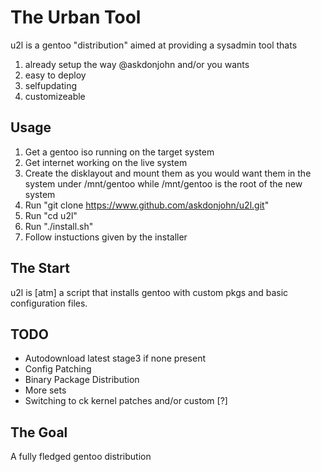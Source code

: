 # The Urban Tool

u2l is a gentoo "distribution" aimed at providing a sysadmin tool thats

1. already setup the way @askdonjohn and/or you wants
2. easy to deploy
3. selfupdating
4. customizeable

## Usage

1. Get a gentoo iso running on the target system
2. Get internet working on the live system
3. Create the disklayout and mount them as you would want them in the system under /mnt/gentoo while /mnt/gentoo is the root of the new system
4. Run "git clone https://www.github.com/askdonjohn/u2l.git"
5. Run "cd u2l"
6. Run "./install.sh"
7. Follow instuctions given by the installer

## The Start

u2l is [atm] a script that installs gentoo with custom pkgs and 
basic configuration files.

## TODO

- Autodownload latest stage3 if none present
- Config Patching
- Binary Package Distribution
- More sets
- Switching to ck kernel patches and/or custom [?]


## The Goal

A fully fledged gentoo distribution

